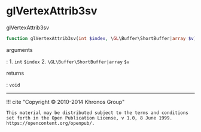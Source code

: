 # glVertexAttrib3sv
glVertexAttrib3sv

```php
function glVertexAttrib3sv(int $index, \GL\Buffer\ShortBuffer|array $v) : void
```

arguments

:    1. `int` `$index` 
    2. `\GL\Buffer\ShortBuffer|array` `$v` 

returns

:    `void` 

---
     

!!! cite "Copyright © 2010-2014 Khronos Group"

    This material may be distributed subject to the terms and conditions set forth in the Open Publication License, v 1.0, 8 June 1999. https://opencontent.org/openpub/.